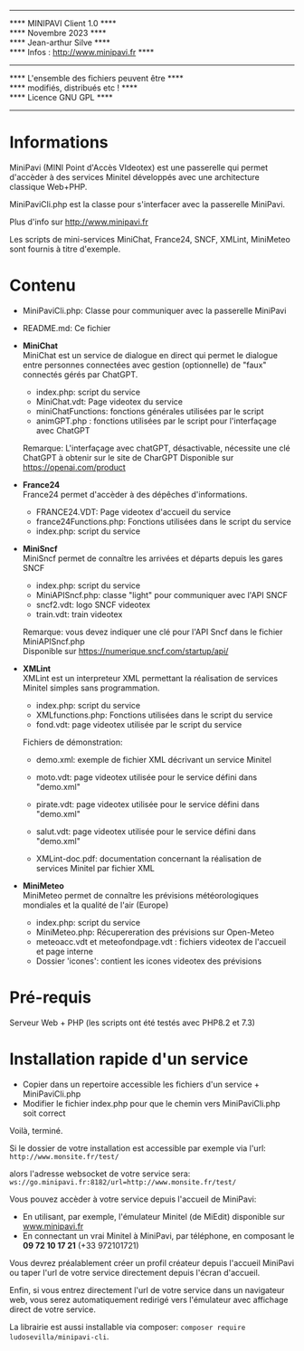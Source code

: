 ****************************************************  
****           MINIPAVI Client 1.0              ****  
****               Novembre 2023                ****  
****            Jean-arthur Silve               ****  
****     Infos : http://www.minipavi.fr         ****  
****                                            ****  
****    L'ensemble des fichiers peuvent être    ****  
****         modifiés, distribués etc !         ****  
****             Licence GNU GPL                ****  
****************************************************  

# Informations

MiniPavi (MINI Point d'Accès VIdeotex) est une passerelle qui permet d'accèder à des services Minitel développés avec une architecture classique Web+PHP.

MiniPaviCli.php est la classe pour s'interfacer avec la passerelle MiniPavi.

Plus d'info sur http://www.minipavi.fr

Les scripts de mini-services MiniChat, France24, SNCF, XMLint, MiniMeteo sont fournis à titre d'exemple.

# Contenu

- MiniPaviCli.php: Classe pour communiquer avec la passerelle MiniPavi  
- README.md: Ce fichier  

- **MiniChat**  
  MiniChat est un service de dialogue en direct qui permet le dialogue entre personnes connectées
  avec gestion (optionnelle) de "faux" connectés gérés par ChatGPT.
  
  - index.php: script du service  
  - MiniChat.vdt: Page videotex du service  
  - miniChatFunctions: fonctions générales utilisées par le script  
  - animGPT.php : fonctions utilisées par le script pour l'interfaçage avec ChatGPT 

  Remarque: L'interfaçage avec chatGPT, désactivable, nécessite une clé ChatGPT à obtenir sur le site de CharGPT
  Disponible sur https://openai.com/product
  
- **France24**  
  France24 permet d'accèder à des dépêches d'informations.
  
  - FRANCE24.VDT: Page videotex d'accueil du service  
  - france24Functions.php: Fonctions utilisées dans le script du service  
  - index.php: script du service  

- **MiniSncf**  
  MiniSncf permet de connaître les arrivées et départs depuis les gares SNCF
  
  - index.php: script du service  
  - MiniAPISncf.php: classe "light" pour communiquer avec l'API SNCF
  - sncf2.vdt: logo SNCF videotex
  - train.vdt: train videotex
  
  Remarque: vous devez indiquer une clé pour l'API Sncf dans le fichier MiniAPISncf.php  
  Disponible sur https://numerique.sncf.com/startup/api/
  
- **XMLint**  
  XMLint est un interpreteur XML permettant la réalisation de services Minitel simples sans programmation.
  
  - index.php: script du service
  - XMLfunctions.php: Fonctions utilisées dans le script du service
  - fond.vdt: page videotex utilisée par le script du service
  
  Fichiers de démonstration:
  
  - demo.xml: exemple de fichier XML décrivant un service Minitel
  - moto.vdt: page videotex utilisée pour le service défini dans "demo.xml"
  - pirate.vdt: page videotex utilisée pour le service défini dans "demo.xml"
  - salut.vdt: page videotex utilisée pour le service défini dans "demo.xml" 
  
  
  - XMLint-doc.pdf: documentation concernant la réalisation de services Minitel par fichier XML

- **MiniMeteo**  
  MiniMeteo permet de connaître les prévisions météorologiques mondiales et la qualité de l'air (Europe)
  
  - index.php: script du service  
  - MiniMeteo.php: Récupereration des prévisions sur Open-Meteo
  - meteoacc.vdt et meteofondpage.vdt : fichiers videotex de l'accueil et page interne 
  - Dossier 'icones': contient les icones videotex des prévisions

# Pré-requis

Serveur Web + PHP (les scripts ont été testés avec PHP8.2 et 7.3)

# Installation rapide d'un service

- Copier dans un repertoire accessible les fichiers d'un service + MiniPaviCli.php
- Modifier le fichier index.php pour que le chemin vers MiniPaviCli.php soit correct

Voilà, terminé.

Si le dossier de votre installation est accessible par exemple via l'url:
`http://www.monsite.fr/test/`

alors l'adresse websocket de votre service sera:
`ws://go.minipavi.fr:8182/url=http://www.monsite.fr/test/`

Vous pouvez accèder à votre service depuis l'accueil de MiniPavi:
 - En utilisant, par exemple, l'émulateur Minitel (de MiEdit) disponible sur www.minipavi.fr 
 - En connectant un vrai Minitel à MiniPavi, par téléphone, en composant le **09 72 10 17 21** (+33 972101721)

Vous devrez préalablement créer un profil créateur depuis l'accueil MiniPavi ou taper l'url de votre service directement depuis l'écran d'accueil.

Enfin, si vous entrez directement l'url de votre service dans un navigateur web, vous serez automatiquement redirigé vers l'émulateur avec affichage direct de votre service.

La librairie est aussi installable via composer: `composer require ludosevilla/minipavi-cli`.
